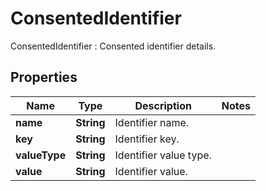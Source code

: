 

# ConsentedIdentifier

ConsentedIdentifier : Consented identifier details.

## Properties

| Name | Type | Description | Notes |
|------------ | ------------- | ------------- | -------------|
|**name** | **String** | Identifier name. |  |
|**key** | **String** | Identifier key. |  |
|**valueType** | **String** | Identifier value type. |  |
|**value** | **String** | Identifier value. |  |



